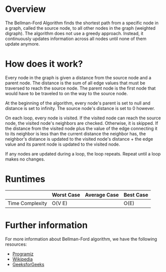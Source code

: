 # Overview

The Bellman-Ford Algorithm finds the shortest path from a specific node in a graph, called the source node, to all other nodes in the graph (weighted digraph). The algorithm does not use a greedy approach. Instead, it continuously updates information across all nodes until none of them update anymore.

# How does it work?

Every node in the graph is given a distance from the source node and a parent node. The distance is the sum of all edge values that must be traversed to reach the source node. The parent node is the first node that would have to be traveled to on the way to the source node.

At the beginning of the algorithm, every node's parent is set to null and distance is set to infinity. The source node's distance is set to 0 however. 

On each loop, every node is visited. If the visited node can reach the source node, the visited node's neighbors are checked. Otherwise, it is skipped. If the distance from the visited node plus the value of the edge connecting it to its neighbor is less than the current distance the neighbor has, the neighbor's distance is updated to the visited node's distance + the edge value and its parent node is updated to the visited node.

If any nodes are updated during a loop, the loop repeats. Repeat until a loop makes no changes.

# Runtimes

|                 | Worst Case | Average Case | Best Case |
|-----------------|------------|--------------|-----------|
| Time Complexity | O(V E)     |              |   O(E)    |

# Further information

For more information about Bellman-Ford algorithm, we have the following resources:
- [Programiz](https://www.programiz.com/dsa/bellman-ford-algorithm)
- [Wikipedia](https://en.wikipedia.org/wiki/Bellman%E2%80%93Ford_algorithm)
- [GeeksforGeeks](https://www.geeksforgeeks.org/bellman-ford-algorithm-dp-23/)